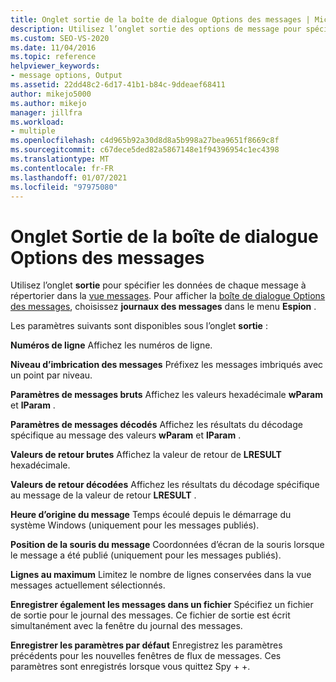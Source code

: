 ```yaml
---
title: Onglet sortie de la boîte de dialogue Options des messages | Microsoft Docs
description: Utilisez l’onglet sortie des options de message pour spécifier les données de message qui s’affichent dans la vue messages. Cet article décrit les paramètres disponibles.
ms.custom: SEO-VS-2020
ms.date: 11/04/2016
ms.topic: reference
helpviewer_keywords:
- message options, Output
ms.assetid: 22dd48c2-6d17-41b1-b84c-9ddeaef68411
author: mikejo5000
ms.author: mikejo
manager: jillfra
ms.workload:
- multiple
ms.openlocfilehash: c4d965b92a30d8d8a5b998a27bea9651f8669c8f
ms.sourcegitcommit: c67dece5ded82a5867148e1f94396954c1ec4398
ms.translationtype: MT
ms.contentlocale: fr-FR
ms.lasthandoff: 01/07/2021
ms.locfileid: "97975080"
---
```

# <a name="output-tab-message-options-dialog-box"></a>Onglet Sortie de la boîte de dialogue Options des messages
Utilisez l’onglet **sortie** pour spécifier les données de chaque message à répertorier dans la [vue messages](../debugger/messages-view.md). Pour afficher la [boîte de dialogue Options des messages](../debugger/message-options-dialog-box.md), choisissez **journaux des messages** dans le menu **Espion** .

 Les paramètres suivants sont disponibles sous l’onglet **sortie** :

 **Numéros de ligne** Affichez les numéros de ligne.

 **Niveau d’imbrication des messages** Préfixez les messages imbriqués avec un point par niveau.

 **Paramètres de messages bruts** Affichez les valeurs hexadécimale **wParam** et **lParam** .

 **Paramètres de messages décodés** Affichez les résultats du décodage spécifique au message des valeurs **wParam** et **lParam** .

 **Valeurs de retour brutes** Affichez la valeur de retour de **LRESULT** hexadécimale.

 **Valeurs de retour décodées** Affichez les résultats du décodage spécifique au message de la valeur de retour **LRESULT** .

 **Heure d’origine du message** Temps écoulé depuis le démarrage du système Windows (uniquement pour les messages publiés).

 **Position de la souris du message** Coordonnées d’écran de la souris lorsque le message a été publié (uniquement pour les messages publiés).

 **Lignes au maximum** Limitez le nombre de lignes conservées dans la vue messages actuellement sélectionnés.

 **Enregistrer également les messages dans un fichier** Spécifiez un fichier de sortie pour le journal des messages. Ce fichier de sortie est écrit simultanément avec la fenêtre du journal des messages.

 **Enregistrer les paramètres par défaut** Enregistrez les paramètres précédents pour les nouvelles fenêtres de flux de messages. Ces paramètres sont enregistrés lorsque vous quittez Spy + +.